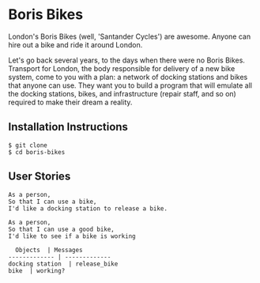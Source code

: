 # Boris Bikes

London's Boris Bikes (well, 'Santander Cycles') are awesome. Anyone can hire out a bike and ride it around London.

Let's go back several years, to the days when there were no Boris Bikes. Transport for London, the body responsible for delivery of a new bike system, come to you with a plan: a network of docking stations and bikes that anyone can use. They want you to build a program that will emulate all the docking stations, bikes, and infrastructure (repair staff, and so on) required to make their dream a reality.

## Installation Instructions 

```
$ git clone
$ cd boris-bikes
```

## User Stories

```
As a person,
So that I can use a bike,
I'd like a docking station to release a bike.

As a person,
So that I can use a good bike,
I'd like to see if a bike is working
```
```
  Objects  | Messages
------------- | -------------
docking station  | release_bike
bike  | working?
```
